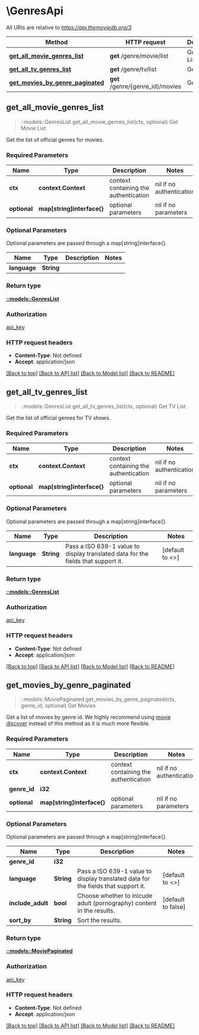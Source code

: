 # \GenresApi

All URIs are relative to *https://api.themoviedb.org/3*

Method | HTTP request | Description
------------- | ------------- | -------------
[**get_all_movie_genres_list**](GenresApi.md#get_all_movie_genres_list) | **get** /genre/movie/list | Get Movie List
[**get_all_tv_genres_list**](GenresApi.md#get_all_tv_genres_list) | **get** /genre/tv/list | Get TV List
[**get_movies_by_genre_paginated**](GenresApi.md#get_movies_by_genre_paginated) | **get** /genre/{genre_id}/movies | Get Movies



## get_all_movie_genres_list

> ::models::GenresList get_all_movie_genres_list(ctx, optional)
Get Movie List

Get the list of official genres for movies.

### Required Parameters


Name | Type | Description  | Notes
------------- | ------------- | ------------- | -------------
 **ctx** | **context.Context** | context containing the authentication | nil if no authentication
 **optional** | **map[string]interface{}** | optional parameters | nil if no parameters

### Optional Parameters

Optional parameters are passed through a map[string]interface{}.

Name | Type | Description  | Notes
------------- | ------------- | ------------- | -------------
 **language** | **String**|  | 

### Return type

[**::models::GenresList**](genres-list.md)

### Authorization

[api_key](../README.md#api_key)

### HTTP request headers

- **Content-Type**: Not defined
- **Accept**: application/json

[[Back to top]](#) [[Back to API list]](../README.md#documentation-for-api-endpoints) [[Back to Model list]](../README.md#documentation-for-models) [[Back to README]](../README.md)


## get_all_tv_genres_list

> ::models::GenresList get_all_tv_genres_list(ctx, optional)
Get TV List

Get the list of official genres for TV shows.

### Required Parameters


Name | Type | Description  | Notes
------------- | ------------- | ------------- | -------------
 **ctx** | **context.Context** | context containing the authentication | nil if no authentication
 **optional** | **map[string]interface{}** | optional parameters | nil if no parameters

### Optional Parameters

Optional parameters are passed through a map[string]interface{}.

Name | Type | Description  | Notes
------------- | ------------- | ------------- | -------------
 **language** | **String**| Pass a ISO 639-1 value to display translated data for the fields that support it. | [default to <<language>>]

### Return type

[**::models::GenresList**](genres-list.md)

### Authorization

[api_key](../README.md#api_key)

### HTTP request headers

- **Content-Type**: Not defined
- **Accept**: application/json

[[Back to top]](#) [[Back to API list]](../README.md#documentation-for-api-endpoints) [[Back to Model list]](../README.md#documentation-for-models) [[Back to README]](../README.md)


## get_movies_by_genre_paginated

> ::models::MoviePaginated get_movies_by_genre_paginated(ctx, genre_id, optional)
Get Movies

Get a list of movies by genre id.  We highly recommend using [movie discover](#endpoint:p5NyoR7dM842S8G9j) instead of this method as it is much more flexible.

### Required Parameters


Name | Type | Description  | Notes
------------- | ------------- | ------------- | -------------
 **ctx** | **context.Context** | context containing the authentication | nil if no authentication
  **genre_id** | **i32**|  | 
 **optional** | **map[string]interface{}** | optional parameters | nil if no parameters

### Optional Parameters

Optional parameters are passed through a map[string]interface{}.

Name | Type | Description  | Notes
------------- | ------------- | ------------- | -------------
 **genre_id** | **i32**|  | 
 **language** | **String**| Pass a ISO 639-1 value to display translated data for the fields that support it. | [default to <<language>>]
 **include_adult** | **bool**| Choose whether to inlcude adult (pornography) content in the results. | [default to false]
 **sort_by** | **String**| Sort the results. | 

### Return type

[**::models::MoviePaginated**](movie-paginated.md)

### Authorization

[api_key](../README.md#api_key)

### HTTP request headers

- **Content-Type**: Not defined
- **Accept**: application/json

[[Back to top]](#) [[Back to API list]](../README.md#documentation-for-api-endpoints) [[Back to Model list]](../README.md#documentation-for-models) [[Back to README]](../README.md)

